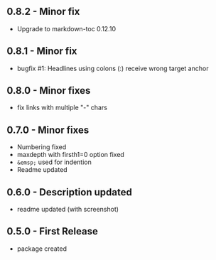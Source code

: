 ## 0.8.2 - Minor fix
* Upgrade to markdown-toc 0.12.10
## 0.8.1 - Minor fix
* bugfix #1: Headlines using colons (:) receive wrong target anchor
## 0.8.0 - Minor fixes
* fix links with multiple "-" chars
## 0.7.0 - Minor fixes
* Numbering fixed
* maxdepth with firsth1=0 option fixed
* `&emsp;` used for indention
* Readme updated
## 0.6.0 - Description updated
* readme updated (with screenshot)
## 0.5.0 - First Release
* package created
